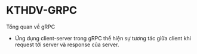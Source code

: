 # KTHDV-GRPC
Tổng quan về gRPC

- Ứng dụng client-server trong gRPC thể hiện sự tương tác giữa client khi request tới server và response của server.
